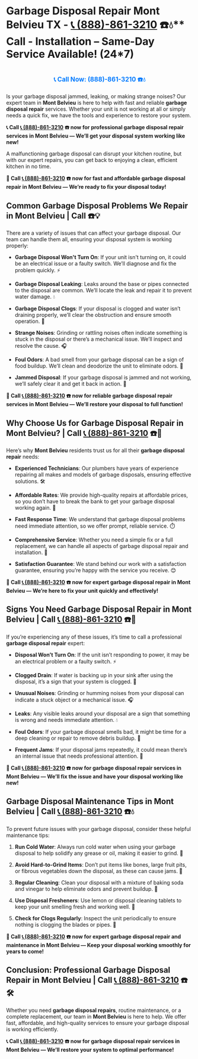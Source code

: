 # Garbage Disposal Repair Mont Belvieu TX - [📞 (888)-861-3210](https://plumbing-texas-3210.netlify.app) ☎️💧** Call - Installation – Same-Day Service Available! (24*7)
# 

<p align="center" style="font-size: 1.2em; font-weight: bold; margin: 20px 0;">
  <a href="https://plumbing-texas-3210.netlify.app" target="_blank" style="color: #007BFF; text-decoration: none;">📞 Call Now: (888)-861-3210 ☎️💧</a>
</p>

Is your garbage disposal jammed, leaking, or making strange noises? Our expert team in **Mont Belvieu** is here to help with fast and reliable **garbage disposal repair** services. Whether your unit is not working at all or simply needs a quick fix, we have the tools and experience to restore your system.

**📞 Call [📞 (888)-861-3210](https://plumbing-texas-3210.netlify.app) ☎️ now for professional **garbage disposal repair** services in Mont Belvieu — We’ll get your disposal system working like new!**

A malfunctioning garbage disposal can disrupt your kitchen routine, but with our expert repairs, you can get back to enjoying a clean, efficient kitchen in no time.

**🔧 Call [📞 (888)-861-3210](https://plumbing-texas-3210.netlify.app) ☎️ now for fast and affordable **garbage disposal repair** in Mont Belvieu — We’re ready to fix your disposal today!**

## **Common Garbage Disposal Problems We Repair in Mont Belvieu | Call  ☎️💡**

There are a variety of issues that can affect your garbage disposal. Our team can handle them all, ensuring your disposal system is working properly:

- **Garbage Disposal Won't Turn On**: If your unit isn't turning on, it could be an electrical issue or a faulty switch. We’ll diagnose and fix the problem quickly. ⚡

- **Garbage Disposal Leaking**: Leaks around the base or pipes connected to the disposal are common. We’ll locate the leak and repair it to prevent water damage. 💧

- **Garbage Disposal Clogs**: If your disposal is clogged and water isn’t draining properly, we’ll clear the obstruction and ensure smooth operation. 🚿

- **Strange Noises**: Grinding or rattling noises often indicate something is stuck in the disposal or there’s a mechanical issue. We’ll inspect and resolve the cause. 🎧

- **Foul Odors**: A bad smell from your garbage disposal can be a sign of food buildup. We’ll clean and deodorize the unit to eliminate odors. 🧼

- **Jammed Disposal**: If your garbage disposal is jammed and not working, we’ll safely clear it and get it back in action. 🔧

**🔧 Call [📞 (888)-861-3210](https://plumbing-texas-3210.netlify.app) ☎️ now for reliable **garbage disposal repair** services in Mont Belvieu — We’ll restore your disposal to full function!**

## **Why Choose Us for Garbage Disposal Repair in Mont Belvieu? | Call [📞 (888)-861-3210](https://plumbing-texas-3210.netlify.app) ☎️🌟**

Here’s why **Mont Belvieu** residents trust us for all their **garbage disposal repair** needs:

- **Experienced Technicians**: Our plumbers have years of experience repairing all makes and models of garbage disposals, ensuring effective solutions. 🛠️

- **Affordable Rates**: We provide high-quality repairs at affordable prices, so you don’t have to break the bank to get your garbage disposal working again. 💸

- **Fast Response Time**: We understand that garbage disposal problems need immediate attention, so we offer prompt, reliable service. ⏱️

- **Comprehensive Service**: Whether you need a simple fix or a full replacement, we can handle all aspects of garbage disposal repair and installation. 🔧

- **Satisfaction Guarantee**: We stand behind our work with a satisfaction guarantee, ensuring you’re happy with the service you receive. 😊

**🔧 Call [📞 (888)-861-3210](https://plumbing-texas-3210.netlify.app) ☎️ now for expert **garbage disposal repair** in Mont Belvieu — We’re here to fix your unit quickly and effectively!**

## **Signs You Need Garbage Disposal Repair in Mont Belvieu | Call [📞 (888)-861-3210](https://plumbing-texas-3210.netlify.app) ☎️🚨**

If you’re experiencing any of these issues, it’s time to call a professional **garbage disposal repair** expert:

- **Disposal Won’t Turn On**: If the unit isn’t responding to power, it may be an electrical problem or a faulty switch. ⚡

- **Clogged Drain**: If water is backing up in your sink after using the disposal, it’s a sign that your system is clogged. 🚿

- **Unusual Noises**: Grinding or humming noises from your disposal can indicate a stuck object or a mechanical issue. 🎧

- **Leaks**: Any visible leaks around your disposal are a sign that something is wrong and needs immediate attention. 💧

- **Foul Odors**: If your garbage disposal smells bad, it might be time for a deep cleaning or repair to remove debris buildup. 🧼

- **Frequent Jams**: If your disposal jams repeatedly, it could mean there’s an internal issue that needs professional attention. 🔧

**🔧 Call [📞 (888)-861-3210](https://plumbing-texas-3210.netlify.app) ☎️ now for **garbage disposal repair** services in Mont Belvieu — We’ll fix the issue and have your disposal working like new!**

## **Garbage Disposal Maintenance Tips in Mont Belvieu | Call [📞 (888)-861-3210](https://plumbing-texas-3210.netlify.app) ☎️💧**

To prevent future issues with your garbage disposal, consider these helpful maintenance tips:

1. **Run Cold Water**: Always run cold water when using your garbage disposal to help solidify any grease or oil, making it easier to grind. 🧊

2. **Avoid Hard-to-Grind Items**: Don’t put items like bones, large fruit pits, or fibrous vegetables down the disposal, as these can cause jams. 🚫

3. **Regular Cleaning**: Clean your disposal with a mixture of baking soda and vinegar to help eliminate odors and prevent buildup. 🧽

4. **Use Disposal Fresheners**: Use lemon or disposal cleaning tablets to keep your unit smelling fresh and working well. 🍋

5. **Check for Clogs Regularly**: Inspect the unit periodically to ensure nothing is clogging the blades or pipes. 🔧

**🔧 Call [📞 (888)-861-3210](https://plumbing-texas-3210.netlify.app) ☎️ now for expert **garbage disposal repair** and maintenance in Mont Belvieu — Keep your disposal working smoothly for years to come!**

## **Conclusion: Professional Garbage Disposal Repair in Mont Belvieu | Call [📞 (888)-861-3210](https://plumbing-texas-3210.netlify.app) ☎️🛠️**

Whether you need **garbage disposal repairs**, routine maintenance, or a complete replacement, our team in **Mont Belvieu** is here to help. We offer fast, affordable, and high-quality services to ensure your garbage disposal is working efficiently.

**📞 Call [📞 (888)-861-3210](https://plumbing-texas-3210.netlify.app) ☎️ now for **garbage disposal repair** services in Mont Belvieu — We’ll restore your system to optimal performance!**
